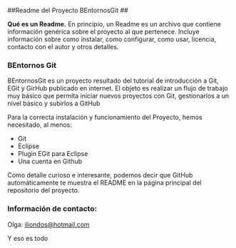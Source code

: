 ##Readme del Proyecto BEntornosGit ##

**Qué es un Readme.** En principio, un Readme es un archivo que contiene información genérica sobre el proyecto al que pertenece. Incluye información sobre como instalar, como configurar, como usar, licencia, contacto con el autor y otros detalles. 

### BEntornos Git ###

BEntornosGit es un proyecto resultado del tutorial de introducción a Git, EGit y GirHub publicado en internet. El objeto es realizar un flujo de trabajo muy básico que permita iniciar nuevos proyectos con Git, gestionarlos a un nivel básico y subirlos a GitHub

Para la correcta instalación y funcionamiento del Proyecto, hemos necesitado, al menos: 

- Git
- Eclipse
- Plugin EGit para Eclipse
- Una cuenta en Github


Como detalle curioso e interesante, podemos decir que GitHub automáticamente te muestra el README en la página principal del repositorio del proyecto. 

### Información de contacto:  ###

Olga: iliondos@hotmail.com

Y eso es todo

